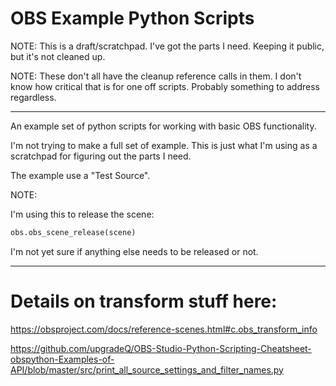 # OBS Example Python Scripts

NOTE: This is a draft/scratchpad.
I've got the parts I need. Keeping
it public, but it's not cleaned up.

NOTE: These don't all have the cleanup
reference calls in them. I don't know
how critical that is for one off scripts.
Probably something to address regardless.

---

An example set of python scripts for working
with basic OBS functionality.

I'm not trying to make a full set of example.
This is just what I'm using as a scratchpad
for figuring out the parts I need.

The example use a "Test Source".

NOTE:

I'm using this to release the scene:

```python
obs.obs_scene_release(scene)
```

I'm not yet sure if anything else needs to be
released or not.

---

# Details on transform stuff here:

https://obsproject.com/docs/reference-scenes.html#c.obs_transform_info

https://github.com/upgradeQ/OBS-Studio-Python-Scripting-Cheatsheet-obspython-Examples-of-API/blob/master/src/print_all_source_settings_and_filter_names.py

